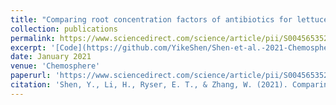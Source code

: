 ```yaml
---
title: "Comparing root concentration factors of antibiotics for lettuce (Lactuca sativa) measured in rhizosphere and bulk soils"
collection: publications
permalink: https://www.sciencedirect.com/science/article/pii/S0045653520318725
excerpt: '[Code](https://github.com/YikeShen/Shen-et-al.-2021-Chemosphere), https://github.com/YikeShen/Shen-et-al.-2021-Chemosphere'
date: January 2021
venue: 'Chemosphere'
paperurl: 'https://www.sciencedirect.com/science/article/pii/S0045653520318725'
citation: 'Shen, Y., Li, H., Ryser, E. T., & Zhang, W. (2021). Comparing root concentration factors of antibiotics for lettuce (Lactuca sativa) measured in rhizosphere and bulk soils. Chemosphere, 262, 127677.'
---
```

